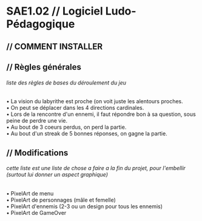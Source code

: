 # SAE1.02 // Logiciel Ludo-Pédagogique

## // COMMENT INSTALLER


## // Règles générales
###### *liste des règles de bases du déroulement du jeu*

<p>
• La vision du labyrithe est proche (on voit juste les alentours proches.<br>
• On peut se déplacer dans les 4 directions cardinales.<br>
• Lors de la rencontre d'un ennemi, il faut répondre bon à sa question, sous peine de perdre une vie.<br>
• Au bout de 3 coeurs perdus, on perd la partie.<br>
• Au bout d'un streak de 5 bonnes réponses, on gagne la partie.<br>
</p>


## // Modifications 
###### *cette liste est une liste de chose a faire a la fin du projet, pour l'embellir (surtout lui donner un aspect graphique)*

<p>
• PixelArt de menu<br>
• PixelArt de personnages (mâle et femelle)<br>
• PixelArt d'ennemis (2-3 ou un design pour tous les ennemis)<br>
• PixelArt de GameOver
</p>
